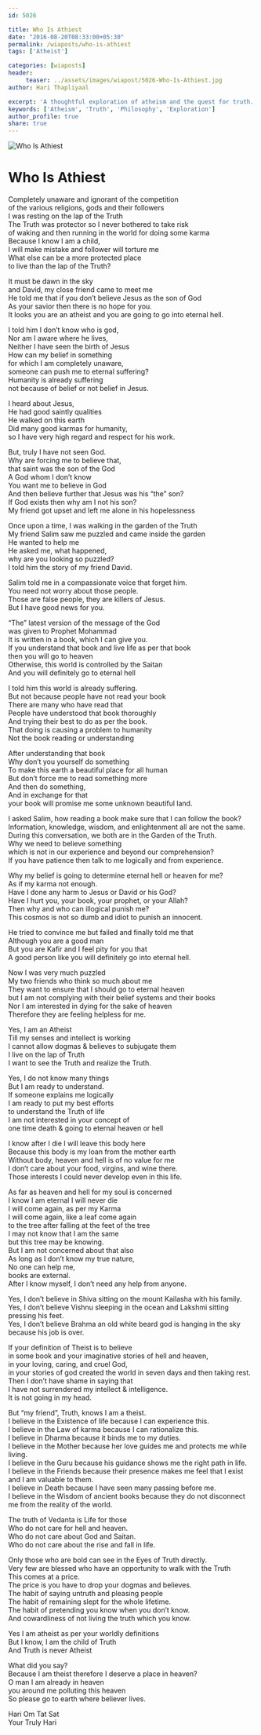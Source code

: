 ```yaml
--- 
id: 5026

title: Who Is Athiest
date: "2016-08-20T08:33:00+05:30"
permalink: /wiaposts/who-is-athiest
tags: ['Atheist']    

categories: [wiaposts] 
header:
     teaser: ../assets/images/wiapost/5026-Who-Is-Athiest.jpg
author: Hari Thapliyaal 

excerpt: 'A thoughtful exploration of atheism and the quest for truth.' 
keywords: ['Atheism', 'Truth', 'Philosophy', 'Exploration']
author_profile: true 
share: true 
---
```


![Who Is Athiest](../assets/images/wiapost/5026-Who-Is-Athiest.jpg)     
   
# Who Is Athiest
    
Completely unaware and ignorant of the competition     
of the various religions, gods and their followers     
I was resting on the lap of the Truth     
The Truth was protector so I never bothered to take risk     
of waking and then running in the world for doing some karma     
Because I know I am a child,     
I will make mistake and follower will torture me     
What else can be a more protected place     
to live than the lap of the Truth?    
    
It must be dawn in the sky     
and David, my close friend came to meet me     
He told me that if you don’t believe Jesus as the son of God     
As your savior then there is no hope for you.     
It looks you are an atheist and you are going to go into eternal hell.    
    
I told him I don’t know who is god,     
Nor am I aware where he lives,     
Neither I have seen the birth of Jesus     
How can my belief in something     
for which I am completely unaware,     
someone can push me to eternal suffering?     
Humanity is already suffering     
not because of belief or not belief in Jesus.    
    
I heard about Jesus,     
He had good saintly qualities     
He walked on this earth     
Did many good karmas for humanity,     
so I have very high regard and respect for his work.    
    
But, truly I have not seen God.     
Why are forcing me to believe that,     
that saint was the son of the God     
A God whom I don’t know     
You want me to believe in God     
And then believe further that Jesus was his “the” son?     
If God exists then why am I not his son?     
My friend got upset and left me alone in his hopelessness    
    
Once upon a time, I was walking in the garden of the Truth     
My friend Salim saw me puzzled and came inside the garden     
He wanted to help me     
He asked me, what happened,     
why are you looking so puzzled?     
I told him the story of my friend David.    
    
Salim told me in a compassionate voice that forget him.     
You need not worry about those people.     
Those are false people, they are killers of Jesus.     
But I have good news for you.    
    
“The” latest version of the message of the God     
was given to Prophet Mohammad     
It is written in a book, which I can give you.     
If you understand that book and live life as per that book     
then you will go to heaven     
Otherwise, this world is controlled by the Saitan     
And you will definitely go to eternal hell    
    
I told him this world is already suffering.     
But not because people have not read your book     
There are many who have read that     
People have understood that book thoroughly     
And trying their best to do as per the book.     
That doing is causing a problem to humanity     
Not the book reading or understanding    
    
After understanding that book     
Why don’t you yourself do something     
To make this earth a beautiful place for all human     
But don’t force me to read something more     
And then do something,     
And in exchange for that     
your book will promise me some unknown beautiful land.    
    
I asked Salim, how reading a book make sure that I can follow the book?     
Information, knowledge, wisdom, and enlightenment all are not the same.     
During this conversation, we both are in the Garden of the Truth.     
Why we need to believe something     
which is not in our experience and beyond our comprehension?     
If you have patience then talk to me logically and from experience.    
    
Why my belief is going to determine eternal hell or heaven for me?     
As if my karma not enough.     
Have I done any harm to Jesus or David or his God?     
Have I hurt you, your book, your prophet, or your Allah?     
Then why and who can illogical punish me?     
This cosmos is not so dumb and idiot to punish an innocent.    
    
He tried to convince me but failed and finally told me that     
Although you are a good man     
But you are Kafir and I feel pity for you that     
A good person like you will definitely go into eternal hell.    
    
Now I was very much puzzled     
My two friends who think so much about me     
They want to ensure that I should go to eternal heaven     
but I am not complying with their belief systems and their books     
Nor I am interested in dying for the sake of heaven     
Therefore they are feeling helpless for me.    
    
Yes, I am an Atheist     
Till my senses and intellect is working     
I cannot allow dogmas &amp; believes to subjugate them     
I live on the lap of Truth     
I want to see the Truth and realize the Truth.    
    
Yes, I do not know many things     
But I am ready to understand.     
If someone explains me logically     
I am ready to put my best efforts     
to understand the Truth of life     
I am not interested in your concept of     
one time death &amp; going to eternal heaven or hell    
    
I know after I die I will leave this body here     
Because this body is my loan from the mother earth     
Without body, heaven and hell is of no value for me     
I don’t care about your food, virgins, and wine there.     
Those interests I could never develop even in this life.    
    
As far as heaven and hell for my soul is concerned     
I know I am eternal I will never die     
I will come again, as per my Karma     
I will come again, like a leaf come again     
to the tree after falling at the feet of the tree     
I may not know that I am the same     
but this tree may be knowing.     
But I am not concerned about that also     
As long as I don’t know my true nature,     
No one can help me,     
books are external.     
After I know myself, I don’t need any help from anyone.    
    
Yes, I don’t believe in Shiva sitting on the mount Kailasha with his family.     
Yes, I don’t believe Vishnu sleeping in the ocean and Lakshmi sitting pressing his feet.     
Yes, I don’t believe Brahma an old white beard god is hanging in the sky because his job is over.    
    
If your definition of Theist is to believe     
in some book and your imaginative stories of hell and heaven,     
in your loving, caring, and cruel God,     
in your stories of god created the world in seven days and then taking rest.     
Then I don’t have shame in saying that     
I have not surrendered my intellect &amp; intelligence.     
It is not going in my head.    
    
But “my friend”, Truth, knows I am a theist.     
I believe in the Existence of life because I can experience this.     
I believe in the Law of karma because I can rationalize this.     
I believe in Dharma because it binds me to my duties.     
I believe in the Mother because her love guides me and protects me while living.     
I believe in the Guru because his guidance shows me the right path in life.     
I believe in the Friends because their presence makes me feel that I exist and I am valuable to them.     
I believe in Death because I have seen many passing before me.     
I believe in the Wisdom of ancient books because they do not disconnect me from the reality of the world.    
    
The truth of Vedanta is Life for those     
Who do not care for hell and heaven.     
Who do not care about God and Saitan.     
Who do not care about the rise and fall in life.    
    
Only those who are bold can see in the Eyes of Truth directly.     
Very few are blessed who have an opportunity to walk with the Truth     
This comes at a price.     
The price is you have to drop your dogmas and believes.     
The habit of saying untruth and pleasing people     
The habit of remaining slept for the whole lifetime.     
The habit of pretending you know when you don’t know.     
And cowardliness of not living the truth which you know.    
    
Yes I am atheist as per your worldly definitions     
But I know, I am the child of Truth     
And Truth is never Atheist    
    
What did you say?     
Because I am theist therefore I deserve a place in heaven?     
O man I am already in heaven     
you around me polluting this heaven     
So please go to earth where believer lives.    
    
Hari Om Tat Sat     
Your Truly Hari    
